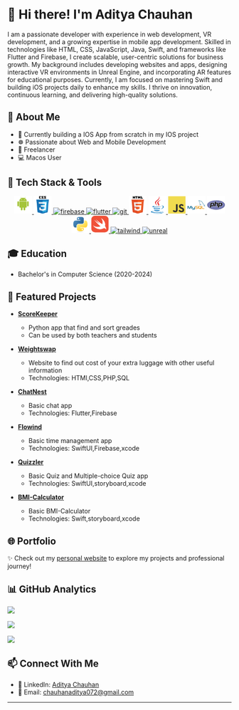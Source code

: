 # 👋 Hi there! I'm Aditya Chauhan

I am a passionate developer with experience in web development, VR development, and a growing expertise in mobile app development. Skilled in technologies like HTML, CSS, JavaScript, Java, Swift, and frameworks like Flutter and Firebase, I create scalable, user-centric solutions for business growth. My background includes developing websites and apps, designing interactive VR environments in Unreal Engine, and incorporating AR features for educational purposes. Currently, I am focused on mastering Swift and building iOS projects daily to enhance my skills. I thrive on innovation, continuous learning, and delivering high-quality solutions.

## 🚀 About Me
- 🍎 Currently building a IOS App from scratch in my IOS project
- ☸️ Passionate about Web and Mobile Development
- 🐧 Freelancer  
- 💻 Macos User

## 🔧 Tech Stack & Tools
<div align="center">
 <a href="https://developer.android.com" target="_blank" rel="noreferrer"> <img src="https://raw.githubusercontent.com/devicons/devicon/master/icons/android/android-original-wordmark.svg" alt="android" width="40" height="40"/> </a>
 <a href="https://www.w3schools.com/css/" target="_blank" rel="noreferrer"> <img src="https://raw.githubusercontent.com/devicons/devicon/master/icons/css3/css3-original-wordmark.svg" alt="css3" width="40" height="40"/> </a> 
 <a href="https://firebase.google.com/" target="_blank" rel="noreferrer"> <img src="https://www.vectorlogo.zone/logos/firebase/firebase-icon.svg" alt="firebase" width="40" height="40"/> </a> 
 <a href="https://flutter.dev" target="_blank" rel="noreferrer"> <img src="https://www.vectorlogo.zone/logos/flutterio/flutterio-icon.svg" alt="flutter" width="40" height="40"/> </a> 
 <a href="https://git-scm.com/" target="_blank" rel="noreferrer"> <img src="https://www.vectorlogo.zone/logos/git-scm/git-scm-icon.svg" alt="git" width="40" height="40"/> </a> 
 <a href="https://www.w3.org/html/" target="_blank" rel="noreferrer"> <img src="https://raw.githubusercontent.com/devicons/devicon/master/icons/html5/html5-original-wordmark.svg" alt="html5" width="40" height="40"/> </a> 
 <a href="https://www.java.com" target="_blank" rel="noreferrer"> <img src="https://raw.githubusercontent.com/devicons/devicon/master/icons/java/java-original.svg" alt="java" width="40" height="40"/> </a> 
 <a href="https://developer.mozilla.org/en-US/docs/Web/JavaScript" target="_blank" rel="noreferrer"> <img src="https://raw.githubusercontent.com/devicons/devicon/master/icons/javascript/javascript-original.svg" alt="javascript" width="40" height="40"/> </a> 
 <a href="https://www.mysql.com/" target="_blank" rel="noreferrer"> <img src="https://raw.githubusercontent.com/devicons/devicon/master/icons/mysql/mysql-original-wordmark.svg" alt="mysql" width="40" height="40"/> </a> 
 <a href="https://www.php.net" target="_blank" rel="noreferrer"> <img src="https://raw.githubusercontent.com/devicons/devicon/master/icons/php/php-original.svg" alt="php" width="40" height="40"/> </a> 
 <a href="https://www.python.org" target="_blank" rel="noreferrer"> <img src="https://raw.githubusercontent.com/devicons/devicon/master/icons/python/python-original.svg" alt="python" width="40" height="40"/> </a> 
 <a href="https://developer.apple.com/swift/" target="_blank" rel="noreferrer"> <img src="https://raw.githubusercontent.com/devicons/devicon/master/icons/swift/swift-original.svg" alt="swift" width="40" height="40"/> </a> 
 <a href="https://tailwindcss.com/" target="_blank" rel="noreferrer"> <img src="https://www.vectorlogo.zone/logos/tailwindcss/tailwindcss-icon.svg" alt="tailwind" width="40" height="40"/> </a> 
 <a href="https://unrealengine.com/" target="_blank" rel="noreferrer"> <img src="https://raw.githubusercontent.com/kenangundogan/fontisto/036b7eca71aab1bef8e6a0518f7329f13ed62f6b/icons/svg/brand/unreal-engine.svg" alt="unreal" width="40" height="40"/> </a> </p>


</div>

## 🎓 Education
- Bachelor's in Computer Science (2020-2024)


## 🌟 Featured Projects
- **[ScoreKeeper](https://github.com/aditya072690/ScoreKeeper)**
  - Python app that find and sort greades
  -  Can be used by both teachers and students 

- **[Weightswap](https://github.com/aditya072690/weightswap)**
  - Website to find out cost of your extra luggage with other useful information
  - Technologies: HTMl,CSS,PHP,SQL

- **[ChatNest](https://github.com/aditya072690/ChatNest)**
  - Basic chat app
  - Technologies: Flutter,Firebase

- **[Flowind](https://github.com/aditya072690/Flowind)**
  - Basic time management app
  - Technologies: SwiftUI,Firebase,xcode

- **[Quizzler](https://github.com/aditya072690/Quizzler)**
  - Basic Quiz and Multiple-choice Quiz app
  - Technologies: SwiftUI,storyboard,xcode

- **[BMI-Calculator](https://github.com/aditya072690/BMI-Calculator)**
  - Basic BMI-Calculator
  - Technologies: Swift,storyboard,xcode

## 🌐 Portfolio
✨ Check out my [personal website](https://aditya072690.github.io/aditya/) to explore my projects and professional journey!

## 📊 GitHub Analytics


![](https://github-readme-stats.vercel.app/api?username=aditya072690&theme=onedark&hide_border=false&include_all_commits=true&count_private=false)

![](https://github-readme-stats.vercel.app/api/top-langs/?username=aditya072690&theme=onedark&hide_border=false&include_all_commits=true&count_private=false&layout=compact)

![](https://github-profile-trophy.vercel.app/api?username=aditya072690&theme=onedark&no-frame=false&no-bg=true&margin-w=4)

</div>

## 📫 Connect With Me
- 💼 LinkedIn: [Aditya Chauhan](www.linkedin.com/in/adityachauhan072)
- 📧 Email: chauhanaditya072@gmail.com

---
